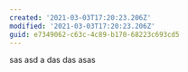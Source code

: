 ```yaml
---
created: '2021-03-03T17:20:23.206Z'
modified: '2021-03-03T17:20:23.206Z'
guid: e7349062-c63c-4c89-b170-68223c693cd5
---
```

sas asd a das das asas
